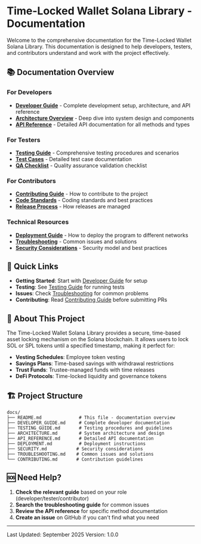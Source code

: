 # Time-Locked Wallet Solana Library - Documentation

Welcome to the comprehensive documentation for the Time-Locked Wallet Solana Library. This documentation is designed to help developers, testers, and contributors understand and work with the project effectively.

## 📚 Documentation Overview

### For Developers
- **[Developer Guide](./DEVELOPER_GUIDE.md)** - Complete development setup, architecture, and API reference
- **[Architecture Overview](./ARCHITECTURE.md)** - Deep dive into system design and components
- **[API Reference](./API_REFERENCE.md)** - Detailed API documentation for all methods and types

### For Testers
- **[Testing Guide](./TESTING_GUIDE.md)** - Comprehensive testing procedures and scenarios
- **[Test Cases](./TEST_CASES.md)** - Detailed test case documentation
- **[QA Checklist](./QA_CHECKLIST.md)** - Quality assurance validation checklist

### For Contributors
- **[Contributing Guide](./CONTRIBUTING.md)** - How to contribute to the project
- **[Code Standards](./CODE_STANDARDS.md)** - Coding standards and best practices
- **[Release Process](./RELEASE_PROCESS.md)** - How releases are managed

### Technical Resources
- **[Deployment Guide](./DEPLOYMENT.md)** - How to deploy the program to different networks
- **[Troubleshooting](./TROUBLESHOOTING.md)** - Common issues and solutions
- **[Security Considerations](./SECURITY.md)** - Security model and best practices

## 🚀 Quick Links

- **Getting Started**: Start with [Developer Guide](./DEVELOPER_GUIDE.md) for setup
- **Testing**: See [Testing Guide](./TESTING_GUIDE.md) for running tests
- **Issues**: Check [Troubleshooting](./TROUBLESHOOTING.md) for common problems
- **Contributing**: Read [Contributing Guide](./CONTRIBUTING.md) before submitting PRs

## 📖 About This Project

The Time-Locked Wallet Solana Library provides a secure, time-based asset locking mechanism on the Solana blockchain. It allows users to lock SOL or SPL tokens until a specified timestamp, making it perfect for:

- **Vesting Schedules**: Employee token vesting
- **Savings Plans**: Time-based savings with withdrawal restrictions
- **Trust Funds**: Trustee-managed funds with time releases
- **DeFi Protocols**: Time-locked liquidity and governance tokens

## 🏗️ Project Structure

```
docs/
├── README.md              # This file - documentation overview
├── DEVELOPER_GUIDE.md     # Complete developer documentation
├── TESTING_GUIDE.md       # Testing procedures and guidelines
├── ARCHITECTURE.md        # System architecture and design
├── API_REFERENCE.md       # Detailed API documentation
├── DEPLOYMENT.md          # Deployment instructions
├── SECURITY.md           # Security considerations
├── TROUBLESHOOTING.md    # Common issues and solutions
└── CONTRIBUTING.md       # Contribution guidelines
```

## 🆘 Need Help?

1. **Check the relevant guide** based on your role (developer/tester/contributor)
2. **Search the troubleshooting guide** for common issues
3. **Review the API reference** for specific method documentation
4. **Create an issue** on GitHub if you can't find what you need

---

Last Updated: September 2025
Version: 1.0.0
